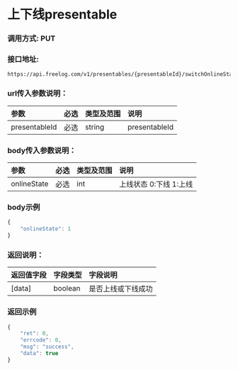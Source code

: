 # 上下线presentable

### 调用方式: PUT

### 接口地址:

```
https://api.freelog.com/v1/presentables/{presentableId}/switchOnlineState
```

### url传入参数说明：

| 参数 | 必选 | 类型及范围 | 说明 |
| :--- | :--- | :--- | :--- |
|presentableId|必选|string|presentableId|


### body传入参数说明：

| 参数 | 必选 | 类型及范围 | 说明 |
| :--- | :--- | :--- | :--- |
|onlineState|必选|int| 上线状态 0:下线 1:上线|

### body示例

```js
{
    "onlineState": 1
}
```

### 返回说明：

| 返回值字段 | 字段类型 | 字段说明 |
| :--- | :--- | :--- |
| [data] | boolean | 是否上线或下线成功|


### 返回示例

```js
{
    "ret": 0,
    "errcode": 0,
    "msg": "success",
    "data": true
}
```
